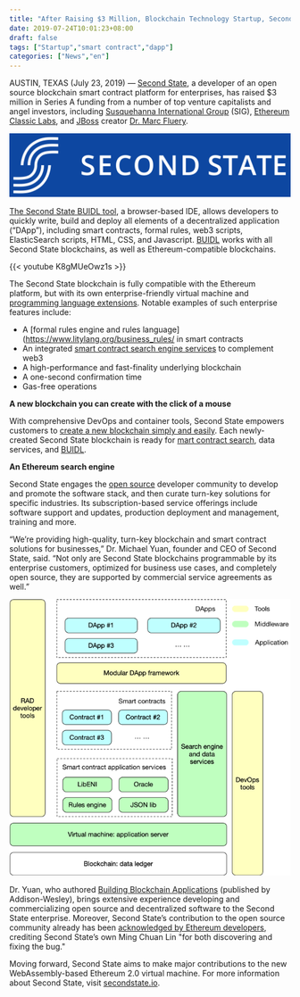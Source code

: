 ```yaml
---
title: "After Raising $3 Million, Blockchain Technology Startup, Second State, Aims to Bring Smart Contracts to Businesses"
date: 2019-07-24T10:01:23+08:00
draft: false
tags: ["Startup","smart contract","dapp"]
categories: ["News","en"]
---
```



AUSTIN, TEXAS (July 23, 2019) — [Second State](https://www.secondstate.io/), a developer of an open source blockchain smart contract platform for enterprises, has raised $3 million in Series A funding from a number of top venture capitalists and angel investors, including [Susquehanna International Group](https://sig.com/) (SIG), [Ethereum Classic Labs](https://etclabs.org/), and [JBoss](http://www.jboss.org/) creator [Dr. Marc Fluery](https://en.wikipedia.org/wiki/Marc_Fleury). 

![](/images/20190724-found-raise-01.png)

[The Second State BUIDL tool](https://buidl.secondstate.io/), a browser-based IDE, allows developers to quickly write, build and deploy all elements of a decentralized application (“DApp”), including smart contracts, formal rules, web3 scripts, ElasticSearch scripts, HTML, CSS, and Javascript. [BUIDL](https://buidl.secondstate.io/) works with all Second State blockchains, as well as Ethereum-compatible blockchains.

{{< youtube K8gMUeOwz1s >}}

The Second State blockchain is fully compatible with the Ethereum platform, but with its own enterprise-friendly virtual machine and [programming language extensions](https://www.litylang.org/). Notable examples of such enterprise features include: 

* A [formal rules engine and rules language](https://www.litylang.org/business_rules/ in smart contracts 
* An integrated [smart contract search engine services](https://github.com/second-state/smart-contract-search-engine) to complement web3
* A high-performance and fast-finality underlying blockchain
* A one-second confirmation time
* Gas-free operations

**A new blockchain you can create with the click of a mouse**

With comprehensive DevOps and container tools, Second State empowers customers to [create a new blockchain simply and easily](http://baas-mvp.secondstate.io/). Each newly-created Second State blockchain is ready for [mart contract search](https://github.com/second-state/smart-contract-search-engine), data services, and [BUIDL](https://buidl.secondstate.io/). 

**An Ethereum search engine**

Second State engages the [open source](https://github.com/second-state) developer community to develop and promote the software stack, and then curate turn-key solutions for specific industries. Its subscription-based service offerings include software support and updates, production deployment and management, training and more. 

“We’re providing high-quality, turn-key blockchain and smart contract solutions for businesses,” Dr. Michael Yuan, founder and CEO of Second State, said. “Not only are Second State blockchains programmable by its enterprise customers, optimized for business use cases, and completely open source, they are supported by commercial service agreements as well.” 

![](/images/20190724-found-raise-03.png)

Dr. Yuan, who authored [Building Blockchain Applications](https://www.amazon.com/dp/0135172322/) (published by Addison-Wesley), brings extensive experience developing and commercializing open source and decentralized software to the Second State enterprise. Moreover, Second State’s contribution to the open source community already has been [acknowledged by Ethereum developers](https://blog.ethereum.org/2019/06/25/solidity-storage-array-bugs/), crediting Second State’s own Ming Chuan Lin "for both discovering and fixing the bug." 

Moving forward, Second State aims to make major contributions to the new WebAssembly-based Ethereum 2.0 virtual machine. For more information about Second State, visit [secondstate.io](http://secondstate.io/).


